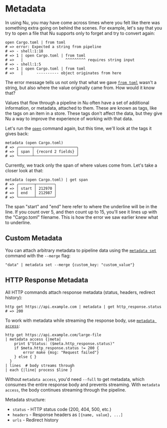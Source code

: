 # Metadata

In using Nu, you may have come across times where you felt like there was something extra going on behind the scenes. For example, let's say that you try to open a file that Nu supports only to forget and try to convert again:

```nu
open Cargo.toml | from toml
# => error: Expected a string from pipeline
# => - shell:1:18
# => 1 | open Cargo.toml | from toml
# =>   |                   ^^^^^^^^^ requires string input
# => - shell:1:5
# => 1 | open Cargo.toml | from toml
# =>   |      ---------- object originates from here
```

The error message tells us not only that what we gave [`from toml`](/commands/docs/from_toml.md) wasn't a string, but also where the value originally came from. How would it know that?

Values that flow through a pipeline in Nu often have a set of additional information, or metadata, attached to them. These are known as tags, like the tags on an item in a store. These tags don't affect the data, but they give Nu a way to improve the experience of working with that data.

Let's run the [`open`](/commands/docs/open.md) command again, but this time, we'll look at the tags it gives back:

```nu
metadata (open Cargo.toml)
# => ╭──────┬───────────────────╮
# => │ span │ {record 2 fields} │
# => ╰──────┴───────────────────╯
```

Currently, we track only the span of where values come from. Let's take a closer look at that:

```nu
metadata (open Cargo.toml) | get span
# => ╭───────┬────────╮
# => │ start │ 212970 │
# => │ end   │ 212987 │
# => ╰───────┴────────╯
```

The span "start" and "end" here refer to where the underline will be in the line. If you count over 5, and then count up to 15, you'll see it lines up with the "Cargo.toml" filename. This is how the error we saw earlier knew what to underline.

## Custom Metadata

You can attach arbitrary metadata to pipeline data using the [`metadata set`](/commands/docs/metadata_set.md) command with the `--merge` flag:

```nu
"data" | metadata set --merge {custom_key: "custom_value"}
```

## HTTP Response Metadata

All HTTP commands attach response metadata (status, headers, redirect history):

```nu
http get https://api.example.com | metadata | get http_response.status
# => 200
```

To work with metadata while streaming the response body, use [`metadata access`](/commands/docs/metadata_access.md):

```nu
http get https://api.example.com/large-file
| metadata access {|meta|
    print $"Status: ($meta.http_response.status)"
    if $meta.http_response.status != 200 {
        error make {msg: "Request failed"}
    } else { }
  }
| lines  # body streams through
| each {|line| process $line }
```

Without `metadata access`, you'd need `--full` to get metadata, which consumes the entire response body and prevents streaming. With `metadata access`, the body continues streaming through the pipeline.

Metadata structure:
- `status` - HTTP status code (200, 404, 500, etc.)
- `headers` - Response headers as `[{name, value}, ...]`
- `urls` - Redirect history
